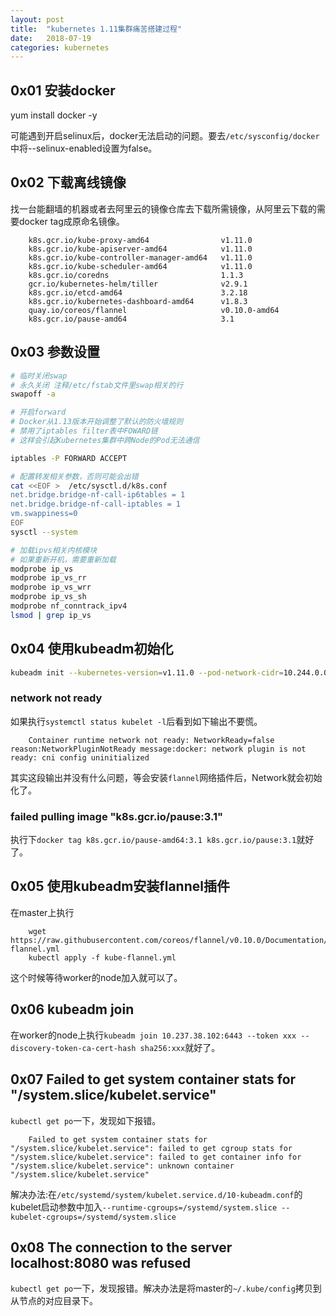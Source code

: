 ```yaml
---
layout: post
title:  "kubernetes 1.11集群痛苦搭建过程"
date:   2018-07-19
categories: kubernetes
---
```


## 0x01 安装docker
yum install docker -y

可能遇到开启selinux后，docker无法启动的问题。要去`/etc/sysconfig/docker`中将--selinux-enabled设置为false。

## 0x02 下载离线镜像
找一台能翻墙的机器或者去阿里云的镜像仓库去下载所需镜像，从阿里云下载的需要docker tag成原命名镜像。

		k8s.gcr.io/kube-proxy-amd64                v1.11.0             
		k8s.gcr.io/kube-apiserver-amd64            v1.11.0             
		k8s.gcr.io/kube-controller-manager-amd64   v1.11.0            
		k8s.gcr.io/kube-scheduler-amd64            v1.11.0            
		k8s.gcr.io/coredns                         1.1.3              
		gcr.io/kubernetes-helm/tiller              v2.9.1             
		k8s.gcr.io/etcd-amd64                      3.2.18              
		k8s.gcr.io/kubernetes-dashboard-amd64      v1.8.3              
		quay.io/coreos/flannel                     v0.10.0-amd64       
		k8s.gcr.io/pause-amd64                     3.1                 

## 0x03 参数设置

```bash
# 临时关闭swap
# 永久关闭 注释/etc/fstab文件里swap相关的行
swapoff -a

# 开启forward
# Docker从1.13版本开始调整了默认的防火墙规则
# 禁用了iptables filter表中FOWARD链
# 这样会引起Kubernetes集群中跨Node的Pod无法通信

iptables -P FORWARD ACCEPT

# 配置转发相关参数，否则可能会出错
cat <<EOF >  /etc/sysctl.d/k8s.conf
net.bridge.bridge-nf-call-ip6tables = 1
net.bridge.bridge-nf-call-iptables = 1
vm.swappiness=0
EOF
sysctl --system

# 加载ipvs相关内核模块
# 如果重新开机，需要重新加载
modprobe ip_vs
modprobe ip_vs_rr
modprobe ip_vs_wrr
modprobe ip_vs_sh
modprobe nf_conntrack_ipv4
lsmod | grep ip_vs
```

## 0x04 使用kubeadm初始化
```bash
kubeadm init --kubernetes-version=v1.11.0 --pod-network-cidr=10.244.0.0/16
```
### network not ready
如果执行`systemctl status kubelet -l`后看到如下输出不要慌。

		Container runtime network not ready: NetworkReady=false reason:NetworkPluginNotReady message:docker: network plugin is not ready: cni config uninitialized

其实这段输出并没有什么问题，等会安装`flannel`网络插件后，Network就会初始化了。

### failed pulling image "k8s.gcr.io/pause:3.1"
执行下`docker tag k8s.gcr.io/pause-amd64:3.1 k8s.gcr.io/pause:3.1`就好了。

## 0x05 使用kubeadm安装flannel插件
在master上执行

		wget https://raw.githubusercontent.com/coreos/flannel/v0.10.0/Documentation/kube-flannel.yml
		kubectl apply -f kube-flannel.yml 

这个时候等待worker的node加入就可以了。

## 0x06 kubeadm join
在worker的node上执行`kubeadm join 10.237.38.102:6443 --token xxx --discovery-token-ca-cert-hash sha256:xxx`就好了。

## 0x07 Failed to get system container stats for "/system.slice/kubelet.service"
`kubectl get po`一下，发现如下报错。

		Failed to get system container stats for "/system.slice/kubelet.service": failed to get cgroup stats for "/system.slice/kubelet.service": failed to get container info for "/system.slice/kubelet.service": unknown container "/system.slice/kubelet.service"

解决办法:在`/etc/systemd/system/kubelet.service.d/10-kubeadm.conf`的kubelet启动参数中加入`--runtime-cgroups=/systemd/system.slice --kubelet-cgroups=/systemd/system.slice`

## 0x08 The connection to the server localhost:8080 was refused
`kubectl get po`一下，发现报错。解决办法是将master的`~/.kube/config`拷贝到从节点的对应目录下。
